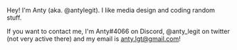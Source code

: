 Hey! I'm Anty (aka. @antylegit).
I like media design and coding random stuff.

If you want to contact me, I'm Anty#4066 on Discord,
@anty_legit on twitter (not very active there) and my email is anty.lgt@gmail.com!
